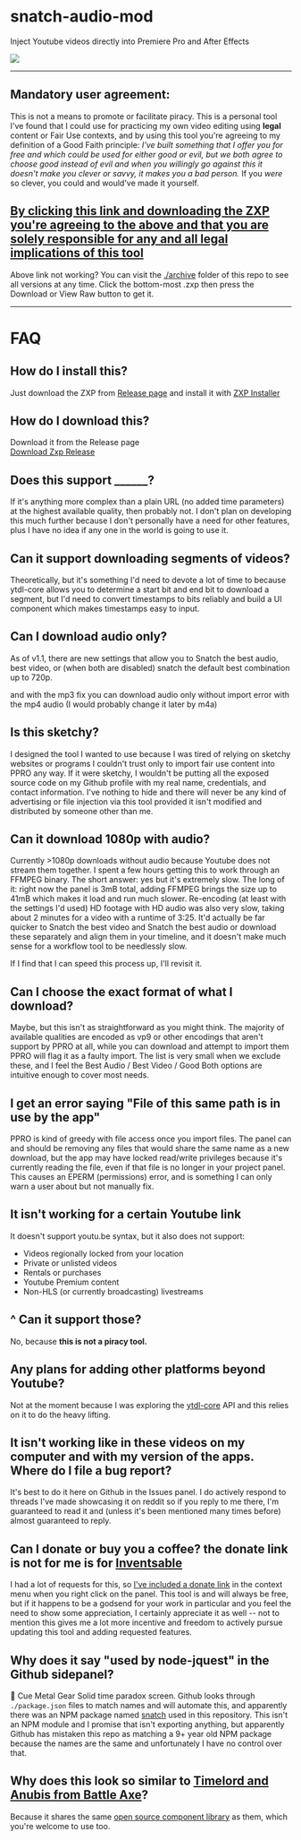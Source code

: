 # snatch-audio-mod 

Inject Youtube videos directly into Premiere Pro and After Effects

![](https://thumbs.gfycat.com/PeacefulYellowIrukandjijellyfish-size_restricted.gif)

---

## Mandatory user agreement:

This is not a means to promote or facilitate piracy. This is a personal tool I've found that I could use for practicing my own video editing using **legal** content or Fair Use contexts, and by using this tool you're agreeing to my definition of a Good Faith principle: _I've built something that I offer you for free and which could be used for either good or evil, but we both agree to choose good instead of evil and when you willingly go against this it doesn't make you clever or savvy, it makes you a bad person._ If you _were_ so clever, you could and would've made it yourself.

## [By clicking this link and downloading the ZXP you're agreeing to the above and that you are solely responsible for any and all legal implications of this tool](https://github.com/Inventsable/snatch/raw/master/archive/snatch_1.3.0.zxp)

Above link not working? You can visit the [./archive](https://github.com/Inventsable/snatch/tree/master/archive) folder of this repo to see all versions at any time. Click the bottom-most .zxp then press the Download or View Raw button to get it.

---

# FAQ

## How do I install this?

Just download the ZXP from [Release page](https://github.com/Felzow47/snatch-audio-mod/releases) and install it with [ZXP Installer](https://zxpinstaller.com/)

## How do I download this?

Download it from the Release page  
[Download Zxp Release](https://github.com/Felzow47/snatch-audio-mod/releases)

## Does this support **\_\_\_\_\_\_**?

If it's anything more complex than a plain URL (no added time parameters) at the highest available quality, then probably not. I don't plan on developing this much further because I don't personally have a need for other features, plus I have no idea if any one in the world is going to use it.

## Can it support downloading segments of videos?

Theoretically, but it's something I'd need to devote a lot of time to because ytdl-core allows you to determine a start bit and end bit to download a segment, but I'd need to convert timestamps to bits reliably and build a UI component which makes timestamps easy to input.

## Can I download audio only?

As of v1.1, there are new settings that allow you to Snatch the best audio, best video, or (when both are disabled) snatch the default best combination up to 720p.

and with the mp3 fix you can download audio only without import error with the mp4 audio (I would probably change it later by m4a)

## Is this sketchy?

I designed the tool I wanted to use because I was tired of relying on sketchy websites or programs I couldn't trust only to import fair use content into PPRO any way. If it were sketchy, I wouldn't be putting all the exposed source code on my Github profile with my real name, credentials, and contact information. I've nothing to hide and there will never be any kind of advertising or file injection via this tool provided it isn't modified and distributed by someone other than me.

## Can it download 1080p with audio?

Currently >1080p downloads without audio because Youtube does not stream them together. I spent a few hours getting this to work through an FFMPEG binary. The short answer: yes but it's extremely slow. The long of it: right now the panel is 3mB total, adding FFMPEG brings the size up to 41mB which makes it load and run much slower. Re-encoding (at least with the settings I'd used) HD footage with HD audio was also very slow, taking about 2 minutes for a video with a runtime of 3:25. It'd actually be far quicker to Snatch the best video and Snatch the best audio or download these separately and align them in your timeline, and it doesn't make much sense for a workflow tool to be needlessly slow.

If I find that I can speed this process up, I'll revisit it.

## Can I choose the exact format of what I download?

Maybe, but this isn't as straightforward as you might think. The majority of available qualities are encoded as vp9 or other encodings that aren't support by PPRO at all, while you can download and attempt to import them PPRO will flag it as a faulty import. The list is very small when we exclude these, and I feel the Best Audio / Best Video / Good Both options are intuitive enough to cover most needs.

## I get an error saying "File of this same path is in use by the app"

PPRO is kind of greedy with file access once you import files. The panel can and should be removing any files that would share the same name as a new download, but the app may have locked read/write privileges because it's currently reading the file, even if that file is no longer in your project panel. This causes an EPERM (permissions) error, and is something I can only warn a user about but not manually fix.

## It isn't working for a certain Youtube link

It doesn't support youtu.be syntax, but it also does not support:

- Videos regionally locked from your location
- Private or unlisted videos
- Rentals or purchases
- Youtube Premium content
- Non-HLS (or currently broadcasting) livestreams

## ^ Can it support those?

No, because **this is not a piracy tool.**

## Any plans for adding other platforms beyond Youtube?

Not at the moment because I was exploring the [ytdl-core](https://github.com/fent/node-ytdl-core#readme) API and this relies on it to do the heavy lifting.

## It isn't working like in these videos on my computer and with my version of the apps. Where do I file a bug report?

It's best to do it here on Github in the Issues panel. I do actively respond to threads I've made showcasing it on reddit so if you reply to me there, I'm guaranteed to read it and (unless it's been mentioned many times before) almost guaranteed to reply.

## Can I donate or buy you a coffee? the donate link is not for me is for [Inventsable](https://github.com/Inventsable)

I had a lot of requests for this, so [I've included a donate link](https://paypal.me/inventsable?country.x=US&locale.x=en_US) in the context menu when you right click on the panel. This tool is and will always be free, but if it happens to be a godsend for your work in particular and you feel the need to show some appreciation, I certainly appreciate it as well -- not to mention this gives me a lot more incentive and freedom to actively pursue updating this tool and adding requested features.

## Why does it say "used by node-jquest" in the Github sidepanel?

🤷 Cue Metal Gear Solid time paradox screen. Github looks through `./package.json` files to match names and will automate this, and apparently there was an NPM package named [snatch](https://github.com/coverslide/node-jquest/blob/master/package.json#L13) used in this repository. This isn't an NPM module and I promise that isn't exporting anything, but apparently Github has mistaken this repo as matching a 9+ year old NPM package because the names are the same and unfortunately I have no control over that.

## Why does this look so similar to [Timelord and Anubis from Battle Axe](https://www.battleaxe.co/)?

Because it shares the same [open source component library](https://github.com/battleaxedotco/brutalism#-brutalism) as them, which you're welcome to use too.
